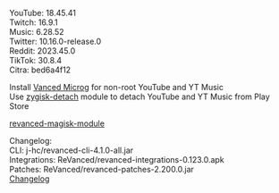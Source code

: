 YouTube: 18.45.41  
Twitch: 16.9.1  
Music: 6.28.52  
Twitter: 10.16.0-release.0  
Reddit: 2023.45.0  
TikTok: 30.8.4  
Citra: bed6a4f12  

Install [Vanced Microg](https://github.com/TeamVanced/VancedMicroG/releases) for non-root YouTube and YT Music  
Use [zygisk-detach](https://github.com/j-hc/zygisk-detach) module to detach YouTube and YT Music from Play Store  

[revanced-magisk-module](https://github.com/j-hc/revanced-magisk-module)  

Changelog:  
CLI: j-hc/revanced-cli-4.1.0-all.jar  
Integrations: ReVanced/revanced-integrations-0.123.0.apk  
Patches: ReVanced/revanced-patches-2.200.0.jar  
[Changelog](https://github.com/ReVanced/revanced-patches/releases/tag/v2.200.0)  
